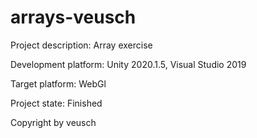 # arrays-veusch
Project description:
Array exercise

Development platform:
Unity 2020.1.5, Visual Studio 2019

Target platform:
WebGl

Project state:
Finished

Copyright by veusch
